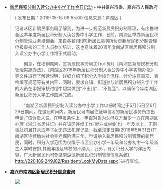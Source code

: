 - [新居民积分制入读公办中小学工作今日启动](http://www.jiaxing.gov.cn/mljx/jrjx/ms/nhq/201805/t20180515_754987.html) - 中共嘉兴市委、嘉兴市人民政府
 
 >    ( 发布日期：2018-05-15 08:55:00	信息来源：南湖区 )


>    记者从区新居民事务局了解到，为进一步规范新居民积分制管理，有序推进全区本年度新居民积分制入读公办中小学工作，日前，南湖区举办新居民积分制管理业务培训会，来自各镇(街道)新居民事务所负责新居民积分制管理申报审核的工作人员参加培训，这也意味着2018年度南湖区新居民积分制入读公办中小学工作将正式启动。
>
> 　　据悉，在培训期间，区新居民事务局工作人员对《南湖区新居民积分制管理实施办法》、《南湖区2018年新居民积分制入读公办中小学实施办法》等文件进行了解读说明，详细介绍了积分入学操作流程、计分注意事项、表格填写规范等有关内容，同时，要求各镇、街道参与新居民积分制入学工作的人员在申报审核过程中切实做到“不出错”、“不能乱”，以确保今年南湖区新居民积分入学工作圆满完成。
>
> 　　“南湖区新居民积分制入读公办中小学工作申报时间定于5月15日至6月29日期间，在这段时间内，新居民可向居住证申领地的新居民事务所提出申请。”该负责人说，在申报条件上，申报对象为父母双方至少一方在南湖区办理《浙江省居住证》并在该区连续工作(就业或创业)均一年及以上、无刑事处罚且其未成年子女无违法犯罪记录，截至规定日期(2018年5月31日)在南湖区连续缴纳社会养老保险满三年，申请纳入新居民积分制管理的新居民，同时，积分入学范围为仅限于市区公办小学一年级和公办初中一年级新生入学时安排,其他年级及转校的不纳入，此外，有关积分入学的详细内容，广大新居民也可登录南湖区新居民积分制管理信息系统( http://220.189.249.102/Resident/LookMyData.aspx )进行查询。
>
- [**嘉兴市南湖区新居民积分信息查询**](http://220.189.249.102/Resident/LookMyData.aspx)

> <img src="https://camo.githubusercontent.com/9afafa3c1996f3a1eff7fc9083fda3a95ee68c60/687474703a2f2f7777772e636e6a786f6c2e636f6d2f78777a782f6a7878772f636f6e74656e742f696d616765732f617474616368656d656e742f6a70672f73697465312f32303138303531352f663862313536626166323063316336343938303833302e6a70673f7261773d74727565?raw=true"/>

